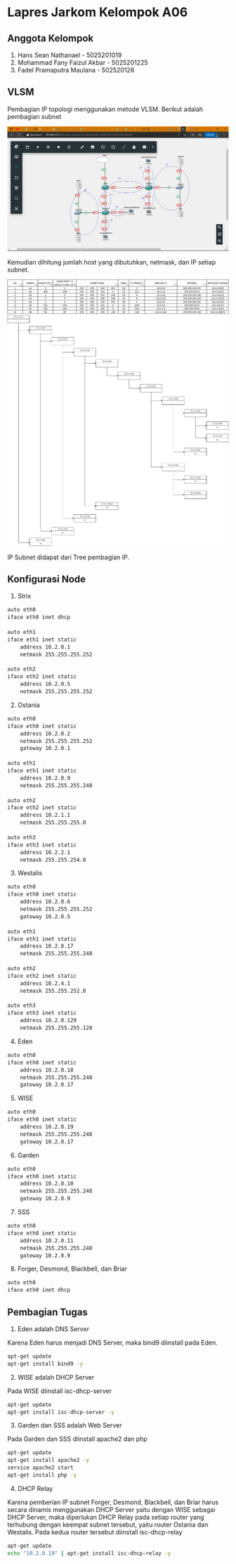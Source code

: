 # Lapres Jarkom Kelompok A06

## Anggota Kelompok

1. Hans Sean Nathanael - 5025201019
2. Mohammad Fany Faizul Akbar - 5025201225
3. Fadel Pramaputra Maulana - 502520126

## VLSM

Pembagian IP topologi menggunakan metode VLSM. Berikut adalah pembagian subnet

![Pembagian Subnet](images/topologi.png)

Kemudian dihitung jumlah host yang dibutuhkan, netmask, dan IP setiap subnet.

![Tabel VLSM](images/Tabel%20VLSM.png)
![Tree IP Subnet](images/Tree%20Jaringan%20VLSM.png)

IP Subnet didapat dari Tree pembagian IP.

## Konfigurasi Node

1. Strix

```bash
auto eth0
iface eth0 inet dhcp

auto eth1
iface eth1 inet static
	address 10.2.0.1
	netmask 255.255.255.252

auto eth2
iface eth2 inet static
	address 10.2.0.5
	netmask 255.255.255.252
```

2. Ostania

```bash
auto eth0
iface eth0 inet static
	address 10.2.0.2
	netmask 255.255.255.252
	gateway 10.2.0.1

auto eth1
iface eth1 inet static
	address 10.2.0.9
	netmask 255.255.255.248

auto eth2
iface eth2 inet static
	address 10.2.1.1
	netmask 255.255.255.0

auto eth3
iface eth3 inet static
	address 10.2.2.1
	netmask 255.255.254.0
```

3. Westalis

```bash
auto eth0
iface eth0 inet static
	address 10.2.0.6
	netmask 255.255.255.252
	gateway 10.2.0.5

auto eth1
iface eth1 inet static
	address 10.2.0.17
	netmask 255.255.255.248

auto eth2
iface eth2 inet static
	address 10.2.4.1
	netmask 255.255.252.0

auto eth3
iface eth3 inet static
	address 10.2.0.129
	netmask 255.255.255.128
```

4. Eden

```bash
auto eth0
iface eth0 inet static
	address 10.2.0.18
	netmask 255.255.255.248
	gateway 10.2.0.17
```

5. WISE

```bash
auto eth0
iface eth0 inet static
	address 10.2.0.19
	netmask 255.255.255.248
	gateway 10.2.0.17
```

6. Garden

```bash
auto eth0
iface eth0 inet static
	address 10.2.0.10
	netmask 255.255.255.248
	gateway 10.2.0.9
```

7. SSS

```bash
auto eth0
iface eth0 inet static
	address 10.2.0.11
	netmask 255.255.255.248
	gateway 10.2.0.9
```

8. Forger, Desmond, Blackbell, dan Briar

```bash
auto eth0
iface eth0 inet dhcp
```

## Pembagian Tugas

1. Eden adalah DNS Server

Karena Eden harus menjadi DNS Server, maka bind9 diinstall pada Eden.

```bash 
apt-get update
apt-get install bind9 -y
```

2. WISE adalah DHCP Server

Pada WISE diinstall isc-dhcp-server

```bash
apt-get update
apt-get install isc-dhcp-server -y
```

3. Garden dan SSS adalah Web Server

Pada Garden dan SSS diinstall apache2 dan php

```bash 
apt-get update
apt-get install apache2 -y
service apache2 start
apt-get install php -y
```

4. DHCP Relay

Karena pemberian IP subnet Forger, Desmond, Blackbell, dan Briar harus secara dinamis menggunakan DHCP Server yaitu dengan WISE sebagai DHCP Server, maka diperlukan DHCP Relay pada setiap router yang terhubung dengan keempat subnet tersebut, yaitu router Ostania dan Westalis. Pada kedua router tersebut diinstall isc-dhcp-relay

```bash
apt-get update
echo "10.2.0.19" | apt-get install isc-dhcp-relay -y
```

